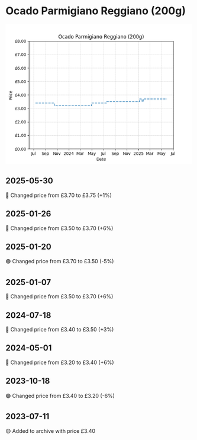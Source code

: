 # Ocado Parmigiano Reggiano (200g)
![](charts/product-57272011.png)
## 2025-05-30
🔴 Changed price from £3.70 to £3.75 (+1%)
## 2025-01-26
🔴 Changed price from £3.50 to £3.70 (+6%)
## 2025-01-20
🟢 Changed price from £3.70 to £3.50 (-5%)
## 2025-01-07
🔴 Changed price from £3.50 to £3.70 (+6%)
## 2024-07-18
🔴 Changed price from £3.40 to £3.50 (+3%)
## 2024-05-01
🔴 Changed price from £3.20 to £3.40 (+6%)
## 2023-10-18
🟢 Changed price from £3.40 to £3.20 (-6%)
## 2023-07-11
🟡 Added to archive with price £3.40